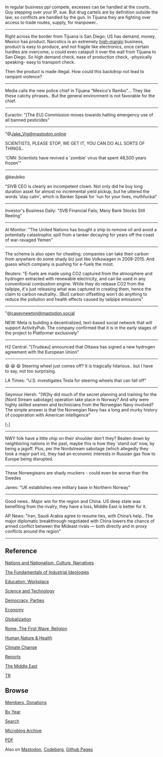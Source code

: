 
In regular business ppl compete, excesses can be handled at the
courts.. Guy stepping over your IP, sue. But drug cartels are by
definition outside the law; so conflicts are handled by the gun. In
Tijuana they are fighting over access to trade routes, supply, for
manpower.. 

---

Right across the border from Tijuana is San Diego; US has demand,
money, Mexico has product. Narcotics is an extremely [high-margin](0119/2017/07/the-next-decade-friedman.html#drugs)
business, product is easy to produce, and not fragile like electronics,
once certain hurdles are overcome, u could even catapult it over the wall
from Tijuana to San Diego. So high demand check, ease of production check,
-physically speaking- easy to transport check.

Then the product is made illegal. How could this backdrop not lead to
rampant violence?

---

Media calls the new police chief in Tijuana "Mexico's Rambo"... They
like these catchy phrases.. But the general environment is not
favorable for the chief.

---

Euractiv: "[The EU] Commission moves towards halting emergency use of
all banned pesticides"

---

"@Jake_Vig@mastodon.online

SCIENTISTS, PLEASE STOP, WE GET IT, YOU CAN DO ALL SORTS OF THINGS..

'CNN: Scientists have revived a 'zombie' virus that spent 48,500 years frozen'"

---

@keubiko

"SIVB CEO is clearly an incompetent clown.  Not only did he buy long
duration asset for almost no incremental yield pickup, but he uttered
the words 'stay calm', which is Banker Speak for 'run for your lives,
muthfucka!'

---

Investor's Business Daily: "SVB Financial Fails; Many Bank Stocks Still Reeling"

---

Al Monitor: "The United Nations has bought a ship to remove oil and
avoid a potentially catastrophic spill from a tanker decaying for
years off the coast of war-ravaged Yemen"

---

The scheme is also open for cheating; companies can take their carbon
from anywhere do some shady biz just like Volkswagen in 2009-2015. And
guess which company is pushing for e-fuels the most.

Reuters: "E-fuels are made using CO2 captured from the atmosphere and
hydrogen extracted with renewable electricity, and can be used in any
conventional combustion engine. While they do release CO2 from the
tailpipe, it's just releasing what was captured in creating them,
hence the claim to carbon neutrality.. [But] carbon offsetting won't
do anything to reduce the pollution and health effects caused by
tailpipe emissions"

---

"@caseynewton@mastodon.social

NEW: Meta is building a decentralized, text-based social network that
will support ActivityPub. The company confirmed that it is in the
early stages of the project to Platformer exclusively"

---

H2 Central: "[Trudeau] announced that Ottawa has signed a new hydrogen
agreement with the European Union"

---

😆 😆 😆  Steering wheel just comes off? It is tragically hilarious..
but I have to say, not too surprising.

LA Times: "U.S. investigates Tesla for steering wheels that can fall off"

---

Seymour Hersh: "[W]hy did much of the secret planning and training for
the [Nord Stream sabotage] operation take place in Norway?  And why
were highly skilled seamen and technicians from the Norwegian Navy
involved? The simple answer is that the Norwegian Navy has a long and
murky history of cooperation with American intelligence"

[[-]](https://seymourhersh.substack.com/p/from-the-gulf-of-tonkin-to-the-baltic)

---

NWY folk have a little chip on their shoulder don't they? Beaten down
by neighboring nations in the past, maybe this is how they 'stand out'
now, by being a jagoff. Plus, per the Nordstream sabotage (which
allegedly they took a major part in), they had an economic interests
in Russian gas flow to Europe being disrupted.

---

These Norwegieans are shady muckers - could even be worse than the
Swedes

Janes: "UK establishes new military base in Northern Norway"

---

Good news.. Major win for the region and China. US deep state was
benefiting from the rivalry, they have a loss, Middle East is better
for it.

AP News: "Iran, Saudi Arabia agree to resume ties, with China’s
help.. The major diplomatic breakthrough negotiated with China lowers
the chance of armed conflict between the Mideast rivals — both
directly and in proxy conflicts around the region"

---

## Reference

[Nations and Nationalism, Culture, Narratives](0119/2013/02/nations-and-nationalism.html)

[The Fundamentals of Industrial Ideologies](0119/2011/04/fundamentals-of-industrial-ideologies.html)

[Education, Workplace](0119/2017/09/education-workplace.html)

[Science and Technology](0119/2018/09/science-technology.html)

[Democracy, Parties](0119/2016/11/democracy.html)

[Economy](2021/01/economy.html)

[Globalization](0119/2018/09/globalization.html)

[Rome, The First Wave, Religion](0119/2017/12/rome.html)

[Human Nature & Health](2020/07/human-nature.html)

[Climate Change](2022/01/climate.html)

[Reports](2021/01/reports.html)

[The Middle East](0119/2019/07/middleeast.html)

[TR](../tr/index.html)

## Browse

[Members, Donations](2022/08/members.html)

[By Year](years.html)

[Search](search.html)

[Microblog Archive](mbl/index.html)

[PDF](https://drive.google.com/uc?export=view&id=1FSi-1MnqXVq_PVTEXzzflwN8-7h92N_R)

Also on 
[Mastodon](https://masto.ai/@muratk3n),
[Codeberg](https://muratk5n.codeberg.page/en/),
[Github Pages](https://muratk5n.github.io/thirdwave/en/)

